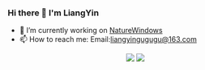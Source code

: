 ### Hi there 👋 I'm LiangYin

- 🔭 I’m currently working on [NatureWindows](https://github.com/NatureWindows)
- 📫 How to reach me: Email:liangyingugugu@163.com
<!--
**LiangYin233/LiangYin233** is a ✨ _special_ ✨ repository because its `README.md` (this file) appears on your GitHub profile.

Here are some ideas to get you started:

- 🔭 I’m currently working on ...
- 🌱 I’m currently learning ...
- 👯 I’m looking to collaborate on ...
- 🤔 I’m looking for help with ...
- 💬 Ask me about ...
- 📫 How to reach me: ...
- 😄 Pronouns: ...
- ⚡ Fun fact: ...
-->
<p align="center">
  <img src="https://github-readme-stats.vercel.app/api?username=liangyin233"/>
  <img src="https://github-readme-stats-eight-theta.vercel.app/api/top-langs/?username=liangyin233"/>
</p>
